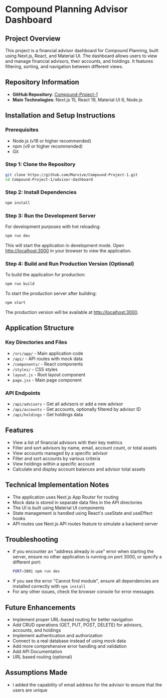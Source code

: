 # Compound Planning Advisor Dashboard

## Project Overview
This project is a financial advisor dashboard for Compound Planning, built using Next.js, React, and Material UI. The dashboard allows users to view and manage financial advisors, their accounts, and holdings. It features filtering, sorting, and navigation between different views.

## Repository Information
- **GitHub Repository**: [Compound-Project-1](https://github.com/Marvive/Compound-Project-1)
- **Main Technologies**: Next.js 15, React 19, Material UI 6, Node.js

## Installation and Setup Instructions

### Prerequisites
- Node.js (v18 or higher recommended)
- npm (v9 or higher recommended)
- Git

### Step 1: Clone the Repository
```bash
git clone https://github.com/Marvive/Compound-Project-1.git
cd Compound-Project-1/advisor-dashboard
```

### Step 2: Install Dependencies
```bash
npm install
```

### Step 3: Run the Development Server
For development purposes with hot reloading:
```bash
npm run dev
```
This will start the application in development mode. Open [http://localhost:3000](http://localhost:3000) in your browser to view the application.

### Step 4: Build and Run Production Version (Optional)
To build the application for production:
```bash
npm run build
```

To start the production server after building:
```bash
npm start
```
The production version will be available at [http://localhost:3000](http://localhost:3000).

## Application Structure

### Key Directories and Files
- `/src/app/` - Main application code
- `/api/` - API routes with mock data
- `/components/` - React components
- `/styles/` - CSS styles
- `layout.js` - Root layout component
- `page.jsx` - Main page component

### API Endpoints
- `/api/advisors` - Get all advisors or add a new advisor
- `/api/accounts` - Get accounts, optionally filtered by advisor ID
- `/api/holdings` - Get holdings data

## Features
- View a list of financial advisors with their key metrics
- Filter and sort advisors by name, email, account count, or total assets
- View accounts managed by a specific advisor
- Filter and sort accounts by various criteria
- View holdings within a specific account
- Calculate and display account balances and advisor total assets

## Technical Implementation Notes
- The application uses Next.js App Router for routing
- Mock data is stored in separate data files in the API directories
- The UI is built using Material UI components
- State management is handled using React's useState and useEffect hooks
- API routes use Next.js API routes feature to simulate a backend server

## Troubleshooting
- If you encounter an "address already in use" error when starting the server, ensure no other application is running on port 3000, or specify a different port:
  ```bash
  PORT=3001 npm run dev
  ```
- If you see the error "Cannot find module", ensure all dependencies are installed correctly with `npm install`
- For any other issues, check the browser console for error messages

## Future Enhancements
- Implement proper URL-based routing for better navigation
- Add CRUD operations (GET, PUT, POST, DELETE) for advisors, accounts, and holdings
- Implement authentication and authorization
- Connect to a real database instead of using mock data
- Add more comprehensive error handling and validation
- Add API Documentation
- URL based routing (optional)

## Assumptions Made
- I added the capability of email address for the advisor to ensure that the users are unique